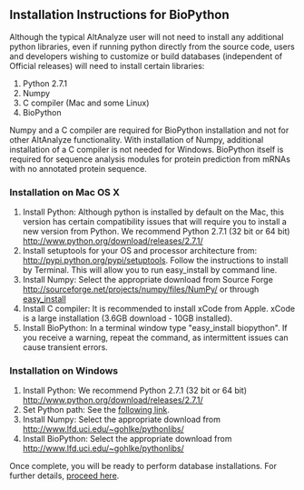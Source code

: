 ## Installation Instructions for BioPython ##

Although the typical AltAnalyze user will not need to install any additional python libraries, even if running python directly from the source code, users and developers wishing to customize or build databases (independent of Official releases) will need to install certain libraries:

  1. Python 2.7.1
  1. Numpy
  1. C compiler (Mac and some Linux)
  1. BioPython

Numpy and a C compiler are required for BioPython installation and not for other AltAnalyze functionality. With installation of Numpy, additional installation of a C compiler is not needed for Windows. BioPython itself is required for sequence analysis modules for protein prediction from mRNAs with no annotated protein sequence.

### Installation on Mac OS X ###
  1. Install Python: Although python is installed by default on the Mac, this version has certain compatibility issues that will require you to install a new version from Python. We recommend Python 2.7.1 (32 bit or 64 bit) http://www.python.org/download/releases/2.7.1/
  1. Install setuptools for your OS and processor architecture from: http://pypi.python.org/pypi/setuptools. Follow the instructions to install by Terminal. This will allow you to run easy\_install by command line.
  1. Install Numpy: Select the appropriate download from Source Forge http://sourceforge.net/projects/numpy/files/NumPy/ or through [easy\_install](http://pypi.python.org/pypi/setuptools)
  1. Install C compiler: It is recommended to install xCode from Apple. xCode is a large installation (3.6GB download - 10GB installed).
  1. Install BioPython: In a terminal window type "easy\_install biopython". If you receive a warning, repeat the command, as intermittent issues can cause transient errors.


### Installation on Windows ###
  1. Install Python: We recommend Python 2.7.1 (32 bit or 64 bit) http://www.python.org/download/releases/2.7.1/
  1. Set Python path: See the [following link](SetPythonPATH.md).
  1. Install Numpy: Select the appropriate download from http://www.lfd.uci.edu/~gohlke/pythonlibs/
  1. Install BioPython: Select the appropriate download from http://www.lfd.uci.edu/~gohlke/pythonlibs/

Once complete, you will be ready to perform database installations. For further details, [proceed here](BuildingDatabases.md).